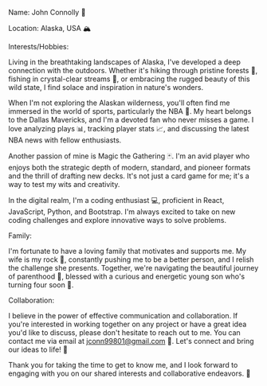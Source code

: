 Name: John Connolly 🌄

Location: Alaska, USA 🏔️

Interests/Hobbies:

Living in the breathtaking landscapes of Alaska, I've developed a deep connection with the outdoors. Whether it's hiking through pristine forests 🌲, fishing in crystal-clear streams 🎣, or embracing the rugged beauty of this wild state, I find solace and inspiration in nature's wonders.

When I'm not exploring the Alaskan wilderness, you'll often find me immersed in the world of sports, particularly the NBA 🏀. My heart belongs to the Dallas Mavericks, and I'm a devoted fan who never misses a game. I love analyzing plays 📊, tracking player stats 📈, and discussing the latest NBA news with fellow enthusiasts.

Another passion of mine is Magic the Gathering 🃏. I'm an avid player who enjoys both the strategic depth of modern, standard, and pioneer formats and the thrill of drafting new decks. It's not just a card game for me; it's a way to test my wits and creativity.

In the digital realm, I'm a coding enthusiast 💻, proficient in React, JavaScript, Python, and Bootstrap. I'm always excited to take on new coding challenges and explore innovative ways to solve problems.

Family:

I'm fortunate to have a loving family that motivates and supports me. My wife is my rock 🌟, constantly pushing me to be a better person, and I relish the challenge she presents. Together, we're navigating the beautiful journey of parenthood 🍼, blessed with a curious and energetic young son who's turning four soon 🧒.

Collaboration:

I believe in the power of effective communication and collaboration. If you're interested in working together on any project or have a great idea you'd like to discuss, please don't hesitate to reach out to me. You can contact me via email at jconn99801@gmail.com 📧. Let's connect and bring our ideas to life! 🤝

Thank you for taking the time to get to know me, and I look forward to engaging with you on our shared interests and collaborative endeavors. 👋
